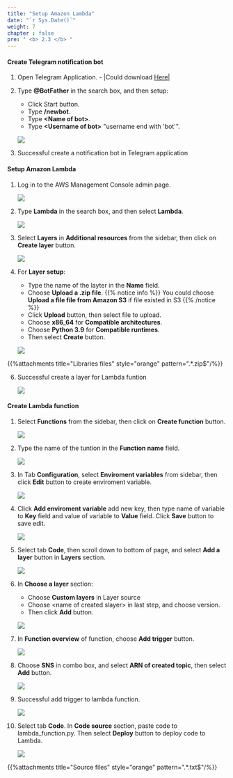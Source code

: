 ```yaml
---
title: "Setup Amazon Lambda"
date: "`r Sys.Date()`"
weight: 7
chapter : false
pre: " <b> 2.3 </b> "
---
```


#### Create Telegram notification bot

1. Open Telegram Application. - |Could download <a href="https://telegram.org/">Here</a>|

2. Type **@BotFather** in the search box, and then setup:
	* Click Start button.
	* Type **/newbot**.
	* Type **<Name of bot\>**.
	* Type **<Username of bot\>** "username end with 'bot'".

	![](/images/Telegram_0.png?width=90pc)
3. Successful create a notification bot in Telegram application

#### Setup Amazon Lambda

1. Log in to the AWS Management Console admin page.

    ![](/images/Console_Home.png?width=90pc)

2. Type **Lambda** in the search box, and then select **Lambda**.

	![](/images/Open_Lambda.png?width=90pc)

3. Select **Layers** in **Additional resources** from the sidebar, then click on **Create layer** button.

	![](/images/Lambda_Create_Layer_1.png?width=90pc)

5.  For **Layer setup**:

	* Type the name of the layter in the **Name** field.
	* Choose **Upload a .zip file**.
{{% notice info %}}
You could choose **Upload a file file from Amazon S3** if file existed in S3
{{% /notice %}}
	* Click **Upload** button, then select file to upload.
	* Choose **x86_64** for **Compatible architectures**.
	* Choose **Python 3.9** for **Compatible runtimes**.
	* Then select **Create** button.

	![](/images/Lambda_Create_Layer_2.png?width=90pc)

{{%attachments title="Libraries files" style="orange" pattern=".*\.zip$"/%}}

6. Successful create a layer for Lambda funtion

	![](/images/Lambda_Create_Layer_3.png?width=90pc)

#### Create Lambda function

1. Select **Functions** from the sidebar, then click on **Create function** button.

    ![](/images/Lambda_Create_Function_0.png?width=90pc)

2. Type the name of the tuntion in the **Function name** field.

	![](/images/Lambda_Create_Function_1.png?width=90pc)

3. In Tab **Configuration**, select **Enviroment variables** from sidebar, then click **Edit** button to create enviroment variable.

	![](/images/Lambda_Add_Enviroment_0.png?width=90pc)

4. Click **Add enviroment variable** add new key, then type name of variable to **Key** field and value of variable to **Value** field. Click **Save** button to save edit.

	![](/images/Lambda_Add_Enviroment_1.png?width=90pc)

5. Select tab **Code**, then scroll down to bottom of page, and select **Add a layer** button in **Layers** section.

	![](/images/Lambda_Add_Layer_0.png?width=90pc)

6. In **Choose a layer** section:

	* Choose **Custom layers** in Layer source
	* Choose <name of created slayer\>  in last step, and choose version.
	* Then click **Add** button.

	![](/images/Lambda_Add_Layer_1.png?width=90pc)

7. In **Function overview** of function, choose **Add trigger** button.

	![](/images/Lambda_Add_Trigger_0.png?width=90pc)

8. Choose **SNS** in combo box, and select **ARN of created topic**, then select **Add** button.

	![](/images/Lambda_Add_Trigger_1.png?width=90pc)

10. Successful add trigger to lambda function.

	![](/images/Lambda_Add_Trigger_2.png?width=90pc)

11. Select tab **Code**. In **Code source** section, paste code to lambda_function.py. Then select **Deploy** button to deploy code to Lambda.

	![](/images/Lambda_Add_Code_0.png?width=90pc)

{{%attachments title="Source files" style="orange" pattern=".*\.txt$"/%}}